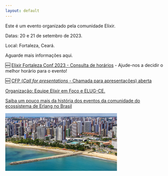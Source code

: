 ```yaml
---
layout: default
---
```


<meta property="og:title" content="Elixir Fortaleza Conf 2023" />
<meta property="og:description" content="Elixir Fortaleza Conf 2023" />
<meta property="og:url" content="https://elixiremfoco.github.io/elixirfortaleza/" />
<meta property="og:image" content="./images/Fortaleza.jpg" />


Este é um evento organizado pela comunidade Elixir.

Datas: 20 e 21 de setembro de 2023.

Local: Fortaleza, Ceará.

Aguarde mais informações aqui.

🆕 [Elixir Fortaleza Conf 2023 - Consulta de horários](https://bit.ly/3CXmTgp) - Ajude-nos a decidir o melhor horário para o evento!

🆕 [CFP (_Call for presentations_ - Chamada para apresentações) aberta](https://forms.gle/5xC22eaz6RqCkLz98) 


[Organização: Equipe Elixir em Foco e ELUG-CE.](./organizacao.md)

[Saiba um pouco mais da história dos eventos da comunidade do ecossistema de Erlang no Brasil](./historia.md)

<img src="./images/Fortaleza.jpg" width="70%">



